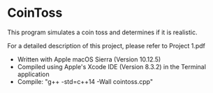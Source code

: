 # CoinToss

This program simulates a coin toss and determines if it is realistic.

For a detailed description of this project, please refer to Project 1.pdf

- Written with Apple macOS Sierra (Version 10.12.5)
- Compiled using Apple's Xcode IDE (Version 8.3.2) in the Terminal application
- Compile: "g++ -std=c++14 -Wall cointoss.cpp"
